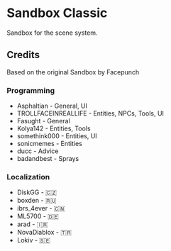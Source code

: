 # Sandbox Classic
Sandbox for the scene system.

## Credits
Based on the original Sandbox by Facepunch
### Programming
* Asphaltian - General, UI
* TROLLFACEINREALLIFE - Entities, NPCs, Tools, UI
* Fasught - General
* Kolya142 - Entities, Tools
* somethink000 - Entities, UI
* sonicmemes - Entities
* ducc - Advice
* badandbest - Sprays
### Localization
* DiskGG - 🇨🇿
* boxden - 🇷🇺
* ibrs_4ever - 🇨🇳
* ML5700 - 🇩🇪
* arad - 🇮🇷
* NovaDiablox - 🇹🇷
* Lokiv - 🇸🇪
